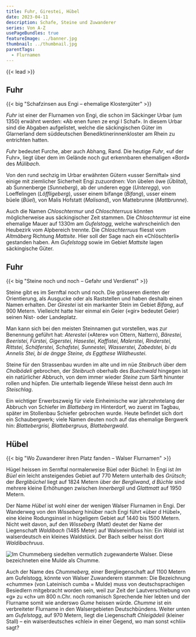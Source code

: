 ```yaml
---
title: Fuhr, Girestei, Hübel
date: 2023-04-11
description: Schafe, Steine und Zuwanderer
series: Von A-Z
usePageBundles: true
featureImage: ../banner.jpg
thumbnail: ../thumbnail.jpg
parentTags:
  - Flurnamen
---
```


{{< lead >}}

## Fuhr

{{< big "Schafzinsen aus Engi – ehemalige Klostergüter" >}}

*Fuhr* ist einer der Flurnamen von Engi, die schon im Säckinger Urbar (um 1350)
erwähnt werden: «Ab enen furen ze engi I Schaf». In diesem Urbar sind die
Abgaben aufgelistet, welche die säckingischen Güter im Glarnerland dem
süddeutschen Benediktinerinnenkloster am Rhein zu entrichten hatten.

*Fuhr* bedeutet Furche, aber auch Abhang, Rand. Die heutige *Fuhr*, «uf der
Fuhr», liegt über dem im Gelände noch gut erkennbaren ehemaligen «Bord» des
*Mülibach*. 

Von den rund sechzig im Urbar erwähnten Gütern «usser Serniftal» sind einige
mit ziemlicher Sicherheit Engi zuzuordnen: Von übelen öwe (*Üblital*), ab
Sunnenberge (*Sunneberg*), ab der underen egge 	(*Unteregg*), von Loeffelingen
(*Löffligeberg*), usser einem bifange (*Bifang*), usser einem büele (*Büel*),
von Malis Hofstatt (*Malisand*), von Mattebrunne (*Mattbrunne*).

Auch die Namen *Chloschtermur* und *Chloschterruus* könnten möglicherweise aus
säckingischer Zeit stammen. Die *Chloschtermur* ist eine ehemalige Mauer auf
1330m am *Gufelstogg*, welche wahrscheinlich den Heubezirk vom Alpbereich
trennte. Die *Chloschterruus* fliesst vom *Altmäberg* Richtung *Mattsite*. Hier
soll der Sage nach ein «Chlöschterli» gestanden haben. Am *Gufelstogg* sowie im
Gebiet *Mattsite* lagen säckingische Güter.

## Fuhr

{{< big "Steine noch und noch – Gefahr und Verdienst" >}}

Steine gibt es im Sernftal noch und noch. Die grösseren dienten der
Orientierung, als Ausgucke oder als Raststellen und haben deshalb einen Namen
erhalten. Der *Girestei* ist ein markanter Stein im Gebiet *Bifang*, auf 900
Metern. Vielleicht hatte hier einmal ein Geier («gir» bedeutet Geier) seinen
Nist- oder Landeplatz.

Man kann sich bei den meisten Steinnamen gut vorstellen, was zur Benennung
geführt hat: *Aterestei* («Atere» von Ottern, Nattern), *Bärestei, Beeristei,
Fürstei, Gigerstei, Hasestei, Kaffistei, Malerstei, Rinderstei, Rittstei,
Schäferstei, Schafstei, Sunnestei, Wasserstei, Zabedstei, bi ds Annelis Stei,
bi de ängge Steine, ds Eggthese Wildheustei*.

Steine für den Strassenbau wurden im alte und im nüe *Steibruch* über dem
*Cholbödeli* gebrochen, der *Steibruch* oberhalb des *Buechwald* hingegen ist
ein natürlicher Abbruch, von dem immer wieder *Steine* zum Särft hinunter
rollen und hüpfen. Die unterhalb liegende Wiese heisst denn auch *Im
Steischlag*.

Ein wichtiger Erwerbszweig für viele Einheimische war jahrzehntelang der
Abbruch von Schiefer im *Blatteberg* im Hinterdorf, wo zuerst im Tagbau, später
im Stollenbau Schiefer gebrochen wurde. Heute befindet sich dort ein
Schaubergwerk; viele Namen deuten noch auf das ehemalige Bergwerk hin:
*Blattebergrisi, Blattebergruus, Blattebergwald*.

## Hübel

{{< big "Wo Zuwanderer ihren Platz fanden – Walser Flurnamen" >}}

Hügel heissen im Sernftal normalerweise Büel oder Büchel: In Engi ist *Im Büel*
ein leicht ansteigendes Gebiet auf 770 Metern unterhalb des *Grütsch*; der
*Berglibüchel* liegt auf 1824 Metern über der *Bergliwand*, *d Büchle* sind
mehrere kleine Erhöhungen zwischen *Innerbergli* und *Glattmatt* auf 1950
Metern.

Der Name *Hübel* ist wohl einer der wenigen Walser Flurnamen in Engi. Der
Wanderweg von den *Wisseberg* hinüber nach Engi führt «über d Hübel», eine
kleine Rodungsinsel in hügeligem Gebiet auf 1440 bis 1500 Metern. Nicht weit
davon, auf den *Wisseberg* (Matt) deutet der Name der Liegenschaft *Waldibach*
(1485 Meter) auf Walsereinfluss hin: Ein *Waldi* ist walserdeutsch ein kleines
Waldstück. Der Bach selber heisst dort *Waldibachruus*.

![Im Chummeberg siedelten vermutlich zugewanderte Walser. Diese bezeichneten
eine Mulde als Chumme.](p7055734.jpg)

Auch der Name des *Chummeberg*, einer Bergliegenschaft auf 1100 Metern am
Gufelstogg, könnte von Walser Zuwanderern stammen: Die Bezeichnung «chumme»
(von Lateinisch cumba = Mulde) muss von deutschsprachigen Besiedlern
mitgebracht worden sein, weil zur Zeit der Lautverschiebung von «g» zu «ch» um
800 n.Chr. noch romanisch Sprechende hier lebten und der Flurname somit wie
anderswo *Gume* heissen würde. *Chumme* ist ein verbreiteter Flurname in den
Walsergebieten Deutschbündens. Weiter unten am *Gufelstogg*, auf 970 Metern,
liegt die Liegenschaft *Chleigädeli* (kleiner Stall) – ein walserdeutsches
«chlei» in einer Gegend, wo man sonst «chlii» sagt?
